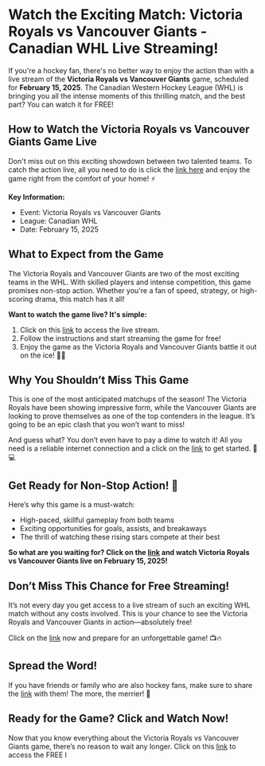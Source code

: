 # Watch the Exciting Match: Victoria Royals vs Vancouver Giants - Canadian WHL Live Streaming!

If you're a hockey fan, there's no better way to enjoy the action than with a live stream of the **Victoria Royals vs Vancouver Giants** game, scheduled for **February 15, 2025**. The Canadian Western Hockey League (WHL) is bringing you all the intense moments of this thrilling match, and the best part? You can watch it for FREE!

## How to Watch the Victoria Royals vs Vancouver Giants Game Live

Don't miss out on this exciting showdown between two talented teams. To catch the action live, all you need to do is click the [link here](https://tinyurl.com/livestreamfreeo?st=Victoria+Royals+vs+Vancouver+Giants&si=ghc) and enjoy the game right from the comfort of your home! ⚡

**Key Information:**

- Event: Victoria Royals vs Vancouver Giants
- League: Canadian WHL
- Date: February 15, 2025

## What to Expect from the Game

The Victoria Royals and Vancouver Giants are two of the most exciting teams in the WHL. With skilled players and intense competition, this game promises non-stop action. Whether you're a fan of speed, strategy, or high-scoring drama, this match has it all!

**Want to watch the game live? It's simple:**

1. Click on this [link](https://tinyurl.com/livestreamfreeo?st=Victoria+Royals+vs+Vancouver+Giants&si=ghc) to access the live stream.
2. Follow the instructions and start streaming the game for free!
3. Enjoy the game as the Victoria Royals and Vancouver Giants battle it out on the ice! 🏒🔥

## Why You Shouldn’t Miss This Game

This is one of the most anticipated matchups of the season! The Victoria Royals have been showing impressive form, while the Vancouver Giants are looking to prove themselves as one of the top contenders in the league. It’s going to be an epic clash that you won’t want to miss!

And guess what? You don’t even have to pay a dime to watch it! All you need is a reliable internet connection and a click on the [link](https://tinyurl.com/livestreamfreeo?st=Victoria+Royals+vs+Vancouver+Giants&si=ghc) to get started. 📲💻

## Get Ready for Non-Stop Action! 🏒

Here’s why this game is a must-watch:

- High-paced, skillful gameplay from both teams
- Exciting opportunities for goals, assists, and breakaways
- The thrill of watching these rising stars compete at their best

**So what are you waiting for? Click on the [link](https://tinyurl.com/livestreamfreeo?st=Victoria+Royals+vs+Vancouver+Giants&si=ghc) and watch Victoria Royals vs Vancouver Giants live on February 15, 2025!**

## Don’t Miss This Chance for Free Streaming!

It’s not every day you get access to a live stream of such an exciting WHL match without any costs involved. This is your chance to see the Victoria Royals and Vancouver Giants in action—absolutely free!

Click on the [link](https://tinyurl.com/livestreamfreeo?st=Victoria+Royals+vs+Vancouver+Giants&si=ghc) now and prepare for an unforgettable game! 📺🔥

## Spread the Word!

If you have friends or family who are also hockey fans, make sure to share the [link](https://tinyurl.com/livestreamfreeo?st=Victoria+Royals+vs+Vancouver+Giants&si=ghc) with them! The more, the merrier! 🎉

## Ready for the Game? Click and Watch Now!

Now that you know everything about the Victoria Royals vs Vancouver Giants game, there’s no reason to wait any longer. Click on this [link](https://tinyurl.com/livestreamfreeo?st=Victoria+Royals+vs+Vancouver+Giants&si=ghc) to access the FREE l
